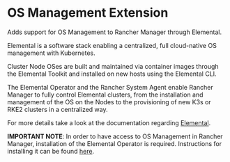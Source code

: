 # OS Management Extension

Adds support for OS Management to Rancher Manager through Elemental.


Elemental is a software stack enabling a centralized, full cloud-native OS management with Kubernetes.

Cluster Node OSes are built and maintained via container images through the Elemental Toolkit and installed on new hosts using the Elemental CLI.

The Elemental Operator and the Rancher System Agent enable Rancher Manager to fully control Elemental clusters, from the installation and management of the OS on the Nodes to the provisioning of new K3s or RKE2 clusters in a centralized way.

For more details take a look at the documentation regarding [Elemental](https://elemental.docs.rancher.com/).


**IMPORTANT NOTE**: In order to have access to OS Management in Rancher Manager, installation of the Elemental Operator is required. Instructions for installing it can be found [here](https://elemental.docs.rancher.com/quickstart-cli#install-elemental-operator).
